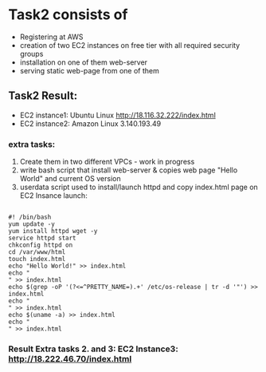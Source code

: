# Task2 consists of
* Registering at AWS
* creation of two EC2 instances on free tier with all required security groups
* installation on one of them web-server
* serving static web-page from one of them
## Task2 Result:
   * EC2 instance1: Ubuntu Linux http://18.116.32.222/index.html
   * EC2 instance2: Amazon Linux 3.140.193.49

### extra tasks:
1. Create them in two different VPCs - work in progress
2.  write bash script that install web-server & copies web page "Hello World" and current OS version
3.  userdata script used to install/launch httpd and copy index.html page on EC2 Insance launch:
<pre><code>
#! /bin/bash
yum update -y
yum install httpd wget -y
service httpd start
chkconfig httpd on
cd /var/www/html
touch index.html
echo "Hello World!" >> index.html
echo "<br>" >> index.html
echo $(grep -oP '(?<=^PRETTY_NAME=).+' /etc/os-release | tr -d '"') >> index.html
echo "<br>" >> index.html
echo $(uname -a) >> index.html
echo "<br>" >> index.html
</code></pre>

### Result Extra tasks 2. and 3:  EC2 Instance3: http://18.222.46.70/index.html
